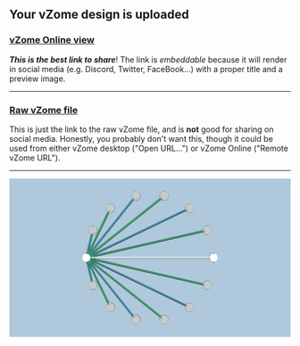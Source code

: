 ## Your vZome design is uploaded

### [vZome Online view][embed]

***This is the best link to share***!  The link is *embeddable* because it will render in social media (e.g. Discord, Twitter, FaceBook...) with a proper title and a preview image.

---

### [Raw vZome file][raw]

This is just the link to the raw vZome file, and is **not** good for
sharing on social media.
Honestly, you probably don't want this, though it could be used from either
vZome desktop ("Open URL...") or vZome Online ("Remote vZome URL").

---

![Image](<14-gon-angles.png>)


[embed]: <https://vzome.com/app/embed.py?url=https://raw.githubusercontent.com/david-hall/vzome-sharing/main/2021/11/05/19-53-35-14-gon-angles/14-gon-angles.vZome>
[raw]: <https://raw.githubusercontent.com/david-hall/vzome-sharing/main/2021/11/05/19-53-35-14-gon-angles/14-gon-angles.vZome>
